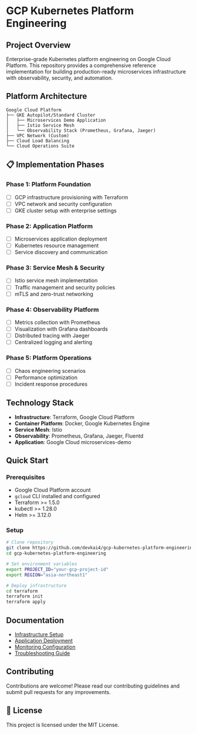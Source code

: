 # GCP Kubernetes Platform Engineering

## Project Overview
Enterprise-grade Kubernetes platform engineering on Google Cloud Platform. This repository provides a comprehensive reference implementation for building production-ready microservices infrastructure with observability, security, and automation.

## Platform Architecture
```
Google Cloud Platform
├── GKE Autopilot/Standard Cluster
│   ├── Microservices Demo Application
│   ├── Istio Service Mesh
│   └── Observability Stack (Prometheus, Grafana, Jaeger)
├── VPC Network (Custom)
├── Cloud Load Balancing
└── Cloud Operations Suite
```

## 📋 Implementation Phases

### Phase 1: Platform Foundation
- [ ] GCP infrastructure provisioning with Terraform
- [ ] VPC network and security configuration
- [ ] GKE cluster setup with enterprise settings

### Phase 2: Application Platform
- [ ] Microservices application deployment
- [ ] Kubernetes resource management
- [ ] Service discovery and communication

### Phase 3: Service Mesh & Security
- [ ] Istio service mesh implementation
- [ ] Traffic management and security policies
- [ ] mTLS and zero-trust networking

### Phase 4: Observability Platform
- [ ] Metrics collection with Prometheus
- [ ] Visualization with Grafana dashboards
- [ ] Distributed tracing with Jaeger
- [ ] Centralized logging and alerting

### Phase 5: Platform Operations
- [ ] Chaos engineering scenarios
- [ ] Performance optimization
- [ ] Incident response procedures

## Technology Stack
- **Infrastructure**: Terraform, Google Cloud Platform
- **Container Platform**: Docker, Google Kubernetes Engine
- **Service Mesh**: Istio
- **Observability**: Prometheus, Grafana, Jaeger, Fluentd
- **Application**: Google Cloud microservices-demo

## Quick Start

### Prerequisites
- Google Cloud Platform account
- `gcloud` CLI installed and configured
- Terraform >= 1.5.0
- kubectl >= 1.28.0
- Helm >= 3.12.0

### Setup
```bash
# Clone repository
git clone https://github.com/devkai4/gcp-kubernetes-platform-engineering.git
cd gcp-kubernetes-platform-engineering

# Set environment variables
export PROJECT_ID="your-gcp-project-id"
export REGION="asia-northeast1"

# Deploy infrastructure
cd terraform
terraform init
terraform apply
```

## Documentation
- [Infrastructure Setup](docs/infrastructure-setup.md)
- [Application Deployment](docs/application-deployment.md)
- [Monitoring Configuration](docs/monitoring-setup.md)
- [Troubleshooting Guide](docs/troubleshooting.md)

## Contributing
Contributions are welcome! Please read our contributing guidelines and submit pull requests for any improvements.

## 📄 License
This project is licensed under the MIT License.
